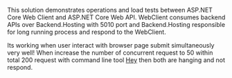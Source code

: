 This solution demonstrates operations and load tests between ASP.NET Core Web Client and ASP.NET Core Web API.
WebClient consumes backend APIs over Backend.Hosting with 5010 port and Backend.Hosting responsible for long running process and respond
to the WebClient.

Its working when user interact with browser page submit simultaneously very well!
When increase the number of concurrent request to 50 within total 200 request with command line tool [Hey](https://github.com/rakyll/hey) then
both are hanging and not respond.
